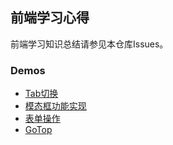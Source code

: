 ## 前端学习心得
前端学习知识总结请参见本仓库Issues。

### Demos
- [Tab切换](http://htmlpreview.github.io/?https://github.com/SpontaLeo/learning/blob/master/Tab%E6%95%88%E6%9E%9CDemo)
- [模态框功能实现](https://spontaleo.github.io/learning/%E6%A8%A1%E6%80%81%E6%A1%86%E5%8A%9F%E8%83%BD%E5%AE%9E%E7%8E%B0Demo.html)
- [表单操作](http://htmlpreview.github.io/?https://github.com/SpontaLeo/learning/blob/master/form.html)
- [GoTop](http://htmlpreview.github.io/?https://github.com/SpontaLeo/learning/blob/master/GoTop)
